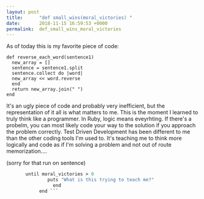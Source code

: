 ```yaml
---
layout: post
title:      "def small_wins(moral_victories) "
date:       2018-11-15 16:59:53 +0000
permalink:  def_small_wins_moral_victories
---
```



As of today this is my favorite piece of code:

```
def reverse_each_word(sentence1)
  new_array = []
  sentence = sentence1.split
  sentence.collect do |word|
  new_array << word.reverse
  end
  return new_array.join(" ")
end
```

It's an ugly piece of code and probably very inefficient, but the representation of it all is what matters to me. This is the moment I learned to truly think like a programmer. In Ruby, logic means eveyrhting. If there's a probelm, you can most likely code your way to the solution if you approach the problem correctly. Test Driven Development has been different to me than the other coding tools I'm used to. It's teaching me to think more logically and code as if I'm solving a problem and not out of route memorization....

(sorry for that run on sentence)


```def small_wins(moral_victories)
       until moral_victories > 0
			   puts "What is this trying to teach me?"
				 end
			end ```
			
			
	


